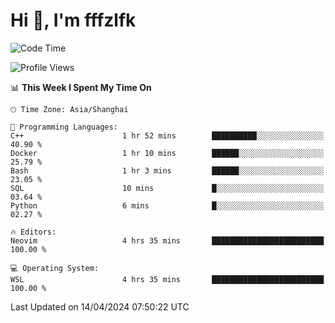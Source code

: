 # Hi 👋, I'm fffzlfk

<!--START_SECTION:waka-->
![Code Time](http://img.shields.io/badge/Code%20Time-691%20hrs%2025%20mins-blue)

![Profile Views](http://img.shields.io/badge/Profile%20Views-0-blue)

📊 **This Week I Spent My Time On** 

```text
🕑︎ Time Zone: Asia/Shanghai

💬 Programming Languages: 
C++                      1 hr 52 mins        ██████████░░░░░░░░░░░░░░░   40.90 % 
Docker                   1 hr 10 mins        ██████░░░░░░░░░░░░░░░░░░░   25.79 % 
Bash                     1 hr 3 mins         ██████░░░░░░░░░░░░░░░░░░░   23.05 % 
SQL                      10 mins             █░░░░░░░░░░░░░░░░░░░░░░░░   03.64 % 
Python                   6 mins              █░░░░░░░░░░░░░░░░░░░░░░░░   02.27 % 

🔥 Editors: 
Neovim                   4 hrs 35 mins       █████████████████████████   100.00 % 

💻 Operating System: 
WSL                      4 hrs 35 mins       █████████████████████████   100.00 % 
```


 Last Updated on 14/04/2024 07:50:22 UTC
<!--END_SECTION:waka-->
